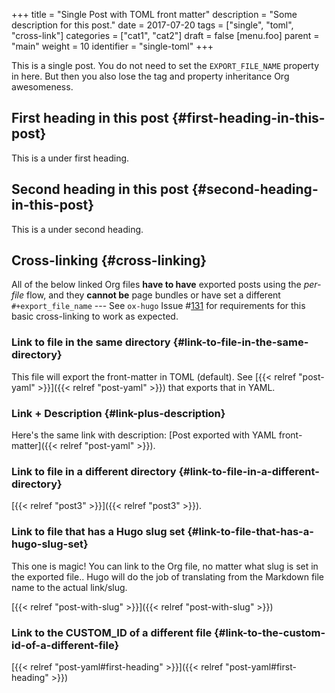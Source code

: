 +++
title = "Single Post with TOML front matter"
description = "Some description for this post."
date = 2017-07-20
tags = ["single", "toml", "cross-link"]
categories = ["cat1", "cat2"]
draft = false
[menu.foo]
  parent = "main"
  weight = 10
  identifier = "single-toml"
+++

This is a single post. You do not need to set the `EXPORT_FILE_NAME`
property in here. But then you also lose the tag and property
inheritance Org awesomeness.


## First heading in this post {#first-heading-in-this-post}

This is a under first heading.


## Second heading in this post {#second-heading-in-this-post}

This is a under second heading.


## Cross-linking {#cross-linking}

All of the below linked Org files **have to have** exported posts using
the _per-file_ flow, and they **cannot be** page bundles or have set a
different `#+export_file_name` --- See `ox-hugo` Issue #[131](https://github.com/kaushalmodi/ox-hugo/issues/131) for
requirements for this basic cross-linking to work as expected.


### Link to file in the same directory {#link-to-file-in-the-same-directory}

This file will export the front-matter in TOML (default). See
[{{< relref "post-yaml" >}}]({{< relref "post-yaml" >}}) that exports that in YAML.


### Link + Description {#link-plus-description}

Here's the same link with description: [Post exported with YAML
front-matter]({{< relref "post-yaml" >}}).


### Link to file in a different directory {#link-to-file-in-a-different-directory}

[{{< relref "post3" >}}]({{< relref "post3" >}}).


### Link to file that has a Hugo slug set {#link-to-file-that-has-a-hugo-slug-set}

This one is magic! You can link to the Org file, no matter what slug
is set in the exported file.. Hugo will do the job of translating from
the Markdown file name to the actual link/slug.

[{{< relref "post-with-slug" >}}]({{< relref "post-with-slug" >}})


### Link to the CUSTOM_ID of a different file {#link-to-the-custom-id-of-a-different-file}

[{{< relref "post-yaml#first-heading" >}}]({{< relref "post-yaml#first-heading" >}})

